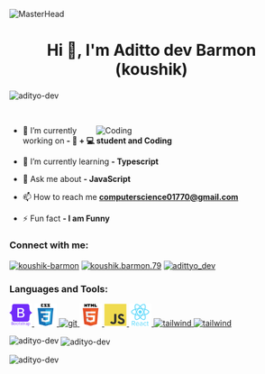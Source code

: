 
![MasterHead](https://miro.medium.com/v2/resize:fit:1358/1*-ntL3Dsvc-dJ5cLGRtSuEw.gif)

<h1 align="center">Hi 👋, I'm Aditto dev Barmon (koushik)</h1>



<p> <img align="center"  width="250" src="https://komarev.com/ghpvc/?username=adityo-dev&label=Profile%20views&color=0e75b6&style=flat" alt="adityo-dev" /></p>

<p align="left"> <a href="https://twitter.com/" target="blank"><img src="https://img.shields.io/twitter/follow/?logo=twitter&style=for-the-badge" alt="" /></a></p>


<p><img align="right" alt="Coding" width="350"  src= "https://cdn.dribbble.com/users/1162077/screenshots/3848914/programmer.gif"></p>


- 🔭 I’m currently working on **- 📖 + 💻 student and Coding**

- 🌱 I’m currently learning **- Typescript**

- 💬 Ask me about **- JavaScript**

- 📫 How to reach me **computerscience01770@gmail.com**

- ⚡ Fun fact **- I am Funny**

<h3 align="left">Connect with me:</h3>
<p align="left">
<a href="https://linkedin.com/in/koushik-barmon" target="blank"><img align="center" src="https://raw.githubusercontent.com/rahuldkjain/github-profile-readme-generator/master/src/images/icons/Social/linked-in-alt.svg" alt="koushik-barmon" height="30" width="40" /></a>
<a href="https://fb.com/koushik.barmon.79" target="blank"><img align="center" src="https://raw.githubusercontent.com/rahuldkjain/github-profile-readme-generator/master/src/images/icons/Social/facebook.svg" alt="koushik.barmon.79" height="30" width="40" /></a>
<a href="https://instagram.com/adittyo_dev" target="blank"><img align="center" src="https://raw.githubusercontent.com/rahuldkjain/github-profile-readme-generator/master/src/images/icons/Social/instagram.svg" alt="adittyo_dev" height="30" width="40" /></a>
</p>

<h3 align="left">Languages and Tools:</h3>
<p align="left"> <a href="https://getbootstrap.com" target="_blank" rel="noreferrer"> <img src="https://raw.githubusercontent.com/devicons/devicon/master/icons/bootstrap/bootstrap-plain-wordmark.svg" alt="bootstrap" width="40" height="40"/> </a> <a href="https://www.w3schools.com/css/" target="_blank" rel="noreferrer"> <img src="https://raw.githubusercontent.com/devicons/devicon/master/icons/css3/css3-original-wordmark.svg" alt="css3" width="40" height="40"/> </a> <a href="https://git-scm.com/" target="_blank" rel="noreferrer"> <img src="https://www.vectorlogo.zone/logos/git-scm/git-scm-icon.svg" alt="git" width="40" height="40"/> </a> <a href="https://www.w3.org/html/" target="_blank" rel="noreferrer"> <img src="https://raw.githubusercontent.com/devicons/devicon/master/icons/html5/html5-original-wordmark.svg" alt="html5" width="40" height="40"/> </a> <a href="https://developer.mozilla.org/en-US/docs/Web/JavaScript" target="_blank" rel="noreferrer"> <img src="https://raw.githubusercontent.com/devicons/devicon/master/icons/javascript/javascript-original.svg" alt="javascript" width="40" height="40"/> </a> <a href="https://reactjs.org/" target="_blank" rel="noreferrer"> <img src="https://raw.githubusercontent.com/devicons/devicon/master/icons/react/react-original-wordmark.svg" alt="react" width="40" height="40"/> </a> <a href="https://tailwindcss.com/" target="_blank" rel="noreferrer"> <img src="https://www.vectorlogo.zone/logos/tailwindcss/tailwindcss-icon.svg" alt="tailwind" width="40" height="40"/> <img src="https://www.vectorlogo.zone/logos/tailwindcss/tailwindcss-icon.svg" alt="tailwind" width="40" height="40"/> </a> </p>

<p><img align="left" src="https://github-readme-stats.vercel.app/api/top-langs?username=adityo-dev&show_icons=true&locale=en&layout=compact" alt="adityo-dev" /></p>

<p>&nbsp;<img align="center" src="https://github-readme-stats.vercel.app/api?username=adityo-dev&show_icons=true&locale=en" alt="adityo-dev" /></p>

<p><img align="center" src="https://github-readme-streak-stats.herokuapp.com/?user=adityo-dev&" alt="adityo-dev" /></p>


